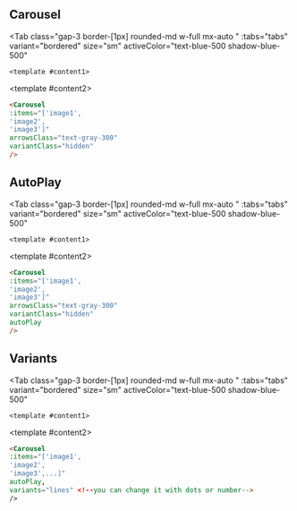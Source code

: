 
<script setup>
const tabs = [
  { label: 'UI', value: 1, content: '' },
  { label: 'code', value: 2, content: ''}
];

</script>


## Carousel

<Tab 
   class="gap-3 border-[1px] rounded-md w-full mx-auto "
    :tabs="tabs" 
    variant="bordered"
    size="sm"
    activeColor="text-blue-500 shadow-blue-500"
  >
    <template #content1>
<div class='   rounded-lg shadow-inner  flex justify-center items-center'>
<Carousel 
:items="['https://flowbite.com/docs/images/examples/image-2@2x.jpg', 
'https://flowbite.com/docs/images/examples/image-1@2x.jpg',
'https://flowbite.com/docs/images/examples/image-3@2x.jpg']" 
arrowsClass="text-gray-300"
variantClass="hidden"
/>
</div>

</template>


  <template #content2>

  ```md
<Carousel 
:items="['image1', 
'image2',
'image3']" 
arrowsClass="text-gray-300"
variantClass="hidden"
/>
```
  </template>
</Tab>


## AutoPlay
<Tab 
   class="gap-3 border-[1px] rounded-md w-full mx-auto "
    :tabs="tabs" 
    variant="bordered"
    size="sm"
    activeColor="text-blue-500 shadow-blue-500"
  >
    <template #content1>
<div class='   rounded-lg shadow-inner  flex justify-center items-center'>
<Carousel 
:items="['https://flowbite.com/docs/images/examples/image-2@2x.jpg', 
'https://flowbite.com/docs/images/examples/image-1@2x.jpg',
'https://flowbite.com/docs/images/examples/image-3@2x.jpg']" 
arrowsClass="text-gray-300"
variantClass="hidden"
autoPlay
/>
</div>

</template>


  <template #content2>

  ```md
<Carousel 
:items="['image1', 
'image2',
'image3']" 
arrowsClass="text-gray-300"
variantClass="hidden"
autoPlay
/>
```
  </template>
</Tab>

## Variants

<Tab 
   class="gap-3 border-[1px] rounded-md w-full mx-auto "
    :tabs="tabs" 
    variant="bordered"
    size="sm"
    activeColor="text-blue-500 shadow-blue-500"
  >
    <template #content1>
<div class='   rounded-lg shadow-inner  flex  flex-col gap-2 justify-center items-center'>
<Carousel 
:items="['https://flowbite.com/docs/images/examples/image-2@2x.jpg', 
'https://flowbite.com/docs/images/examples/image-1@2x.jpg',
'https://flowbite.com/docs/images/examples/image-3@2x.jpg']" 
arrowsClass="text-gray-300"
autoPlay
variants="lines" 
/>
<Carousel 
:items="['https://flowbite.com/docs/images/examples/image-2@2x.jpg', 
'https://flowbite.com/docs/images/examples/image-1@2x.jpg',
'https://flowbite.com/docs/images/examples/image-3@2x.jpg']" 
arrowsClass="text-gray-300"
autoPlay
variants="dots" 
/>
<Carousel 
:items="['https://flowbite.com/docs/images/examples/image-2@2x.jpg', 
'https://flowbite.com/docs/images/examples/image-1@2x.jpg',
'https://flowbite.com/docs/images/examples/image-3@2x.jpg']" 
arrowsClass="text-gray-300"
autoPlay
variants="number" 
variantClass="text-gray-200"
/>

</div>

</template>


  <template #content2>

  ```md
<Carousel 
:items="['image1', 
'image2',
'image3',...]" 
autoPlay,
variants="lines" <!--you can change it with dots or number-->
/>
```
  </template>
</Tab>




<Carousel :items="['https://knetic.org.uk/wp-content/uploads/2020/07/Pcture-Placeholder.png', 'https://www.getbgd.com/wp-content/uploads/2017/05/placeholder-image.png','https://knetic.org.uk/wp-content/uploads/2020/07/Pcture-Placeholder.png']" autoPlay variants="number" />

<Carousel 
    :items="[
      'https://knetic.org.uk/wp-content/uploads/2020/07/Pcture-Placeholder.png', 
      'https://www.getbgd.com/wp-content/uploads/2017/05/placeholder-image.png',
      'https://knetic.org.uk/wp-content/uploads/2020/07/Pcture-Placeholder.png'
    ]"  
    variants="dots"  
    arrowsClass="bg-green-500 text-green-800"
    autoPlay
  />